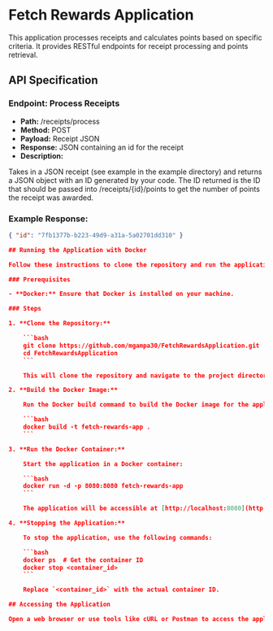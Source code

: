 # Fetch Rewards Application

This application processes receipts and calculates points based on specific criteria. It provides RESTful endpoints for receipt processing and points retrieval.

## API Specification

### Endpoint: Process Receipts

- **Path:** /receipts/process
- **Method:** POST
- **Payload:** Receipt JSON
- **Response:** JSON containing an id for the receipt
- **Description:**

Takes in a JSON receipt (see example in the example directory) and returns a JSON object with an ID generated by your code. 
The ID returned is the ID that should be passed into /receipts/{id}/points to get the number of points the receipt was awarded.

### Example Response:

```json
{ "id": "7fb1377b-b223-49d9-a31a-5a02701dd310" }

## Running the Application with Docker

Follow these instructions to clone the repository and run the application using Docker.

### Prerequisites

- **Docker:** Ensure that Docker is installed on your machine.

### Steps

1. **Clone the Repository:**

    ```bash
    git clone https://github.com/mgampa30/FetchRewardsApplication.git
    cd FetchRewardsApplication
    ```

    This will clone the repository and navigate to the project directory.

2. **Build the Docker Image:**

    Run the Docker build command to build the Docker image for the application:

    ```bash
    docker build -t fetch-rewards-app .
    ```

3. **Run the Docker Container:**

    Start the application in a Docker container:

    ```bash
    docker run -d -p 8080:8080 fetch-rewards-app
    ```

    The application will be accessible at [http://localhost:8080](http://localhost:8080).

4. **Stopping the Application:**

    To stop the application, use the following commands:

    ```bash
    docker ps  # Get the container ID
    docker stop <container_id>
    ```

    Replace `<container_id>` with the actual container ID.

## Accessing the Application

Open a web browser or use tools like cURL or Postman to access the application at [http://localhost:8080](http://localhost:8080).
